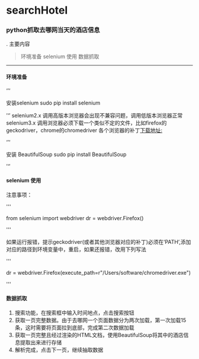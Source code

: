 # searchHotel
### python抓取去哪网当天的酒店信息

. 主要内容
> 环境准备
> selenium 使用
> 数据抓取
---

#### 环境准备
‘’‘

安装selenium
sudo pip install selenium

’‘’
selenium2.x 调用高版本浏览器会出现不兼容问题，调用低版本浏览器正常
selenium3.x 调用浏览器必须下载一个类似不定的文件，比如firefox的geckodriver，chrome的chromedriver
各个浏览器的补丁[下载地址:](http://www.seleniumhq.org/download/)

‘’‘

安装 BeautifulSoup
sudo pip install BeautifulSoup

’‘’

#### selenium 使用
注意事项：

'''

from selenium import webdriver
dr = webdriver.Firefox()

'''

如果运行报错，提示geckodriver(或者其他浏览器对应的补丁)必须在‘PATH’,添加对应的路径到环境变量中，重启，如果还报错，改用下列写法

'''

dr = webdriver.Firefox(execute_path=r"/Users/software/chromedriver.exe")

'''

#### 数据抓取
1. 搜索功能，在搜索框中输入时间地点，点击搜索按钮
2. 获取一页完整数据。由于去哪网一个页面数据分为两次加载，第一次加载15条，这时需要将页面拉到底部，完成第二次数据加载
3. 获取一页完整且经过渲染的HTML文档，使用BeautifulSoup将其中的酒店信息提取出来进行存储
4. 解析完成，点击下一页，继续抽取数据

